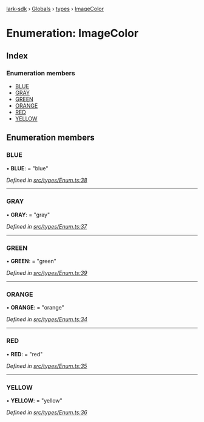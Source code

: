 [lark-sdk](../README.md) › [Globals](../globals.md) › [types](../modules/types.md) › [ImageColor](types.imagecolor.md)

# Enumeration: ImageColor

## Index

### Enumeration members

* [BLUE](types.imagecolor.md#blue)
* [GRAY](types.imagecolor.md#gray)
* [GREEN](types.imagecolor.md#green)
* [ORANGE](types.imagecolor.md#orange)
* [RED](types.imagecolor.md#red)
* [YELLOW](types.imagecolor.md#yellow)

## Enumeration members

###  BLUE

• **BLUE**: = "blue"

*Defined in [src/types/Enum.ts:38](https://github.com/TbhT/lark-sdk/blob/5ecb791/src/types/Enum.ts#L38)*

___

###  GRAY

• **GRAY**: = "gray"

*Defined in [src/types/Enum.ts:37](https://github.com/TbhT/lark-sdk/blob/5ecb791/src/types/Enum.ts#L37)*

___

###  GREEN

• **GREEN**: = "green"

*Defined in [src/types/Enum.ts:39](https://github.com/TbhT/lark-sdk/blob/5ecb791/src/types/Enum.ts#L39)*

___

###  ORANGE

• **ORANGE**: = "orange"

*Defined in [src/types/Enum.ts:34](https://github.com/TbhT/lark-sdk/blob/5ecb791/src/types/Enum.ts#L34)*

___

###  RED

• **RED**: = "red"

*Defined in [src/types/Enum.ts:35](https://github.com/TbhT/lark-sdk/blob/5ecb791/src/types/Enum.ts#L35)*

___

###  YELLOW

• **YELLOW**: = "yellow"

*Defined in [src/types/Enum.ts:36](https://github.com/TbhT/lark-sdk/blob/5ecb791/src/types/Enum.ts#L36)*
